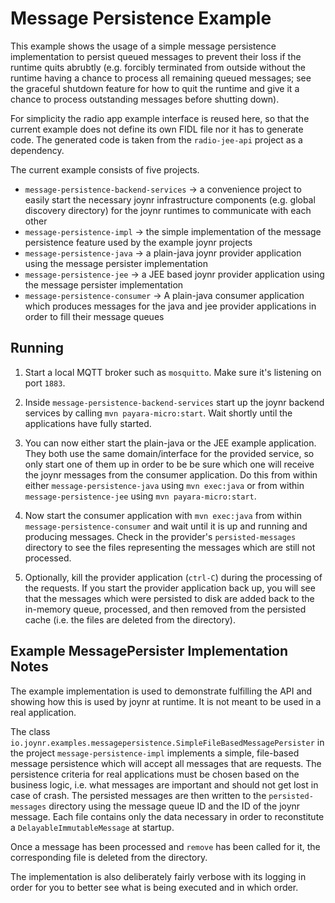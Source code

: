 # Message Persistence Example

This example shows the usage of a simple message persistence implementation to persist queued messages
to prevent their loss if the runtime quits abrubtly (e.g. forcibly terminated from outside without
the runtime having a chance to process all remaining queued messages; see the graceful shutdown
feature for how to quit the runtime and give it a chance to process outstanding messages before
shutting down).

For simplicity the radio app example interface is reused here, so that the current example does
not define its own FIDL file nor it has to generate code. The generated code is taken from the
`radio-jee-api` project as a dependency.

The current example consists of five projects.

* `message-persistence-backend-services` -> a convenience project to easily start the necessary joynr
   infrastructure components (e.g. global discovery directory) for the joynr runtimes to communicate
   with each other
* `message-persistence-impl` -> the simple implementation of the message persistence feature used by
   the example joynr projects
* `message-persistence-java` -> a plain-java joynr provider application using the message persister
   implementation
* `message-persistence-jee` -> a JEE based joynr provider application using the message persister
   implementation
* `message-persistence-consumer` -> A plain-java consumer application which produces messages for the
   java and jee provider applications in order to fill their message queues

## Running

1. Start a local MQTT broker such as `mosquitto`. Make sure it's listening on port `1883`.

2. Inside `message-persistence-backend-services` start up the joynr backend services by calling
`mvn payara-micro:start`. Wait shortly until the applications have fully started.

3. You can now either start the plain-java or the JEE example application. They both use the same
domain/interface for the provided service, so only start one of them up in order to be be sure which
one will receive the joynr messages from the consumer application.
Do this from within either `message-persistence-java` using `mvn exec:java` or from within
`message-persistence-jee` using `mvn payara-micro:start`.

4. Now start the consumer application with `mvn exec:java` from within `message-persistence-consumer`
and wait until it is up and running and producing messages. Check in the provider's `persisted-messages`
directory to see the files representing the messages which are still not processed.

5. Optionally, kill the provider application (`ctrl-C`) during the processing of the requests. If
you start the provider application back up, you will see that the messages which were persisted to
disk are added back to the in-memory queue, processed, and then removed from the persisted cache
(i.e. the files are deleted from the directory).

## Example MessagePersister Implementation Notes

The example implementation is used to demonstrate fulfilling the API and showing how this is used by
joynr at runtime. It is not meant to be used in a real application.

The class `io.joynr.examples.messagepersistence.SimpleFileBasedMessagePersister` in the project
`message-persistence-impl` implements a simple, file-based message persistence which will accept all
messages that are requests. The persistence criteria for real applications must be chosen based on
the business logic, i.e. what messages are important and should not get lost in case of crash. The
persisted messages are then written to the `persisted-messages` directory using the message queue ID
and the ID of the joynr message. Each file contains only the data necessary in order to reconstitute
a `DelayableImmutableMessage` at startup.

Once a message has been processed and `remove` has been called for it, the corresponding file is
deleted from the directory.

The implementation is also deliberately fairly verbose with its logging in order for you to better
see what is being executed and in which order.
